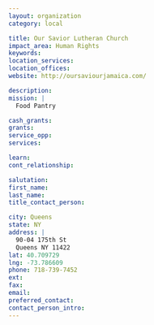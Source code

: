 ```yaml
---
layout: organization
category: local

title: Our Savior Lutheran Church
impact_area: Human Rights
keywords: 
location_services: 
location_offices: 
website: http://oursaviourjamaica.com/

description: 
mission: |
  Food Pantry

cash_grants: 
grants: 
service_opp: 
services: 

learn: 
cont_relationship: 

salutation: 
first_name: 
last_name: 
title_contact_person: 

city: Queens
state: NY
address: |
  90-04 175th St     
  Queens NY 11422
lat: 40.709729
lng: -73.786609
phone: 718-739-7452
ext: 
fax: 
email: 
preferred_contact: 
contact_person_intro: 
---
```


